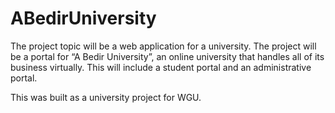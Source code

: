 # ABedirUniversity
The project topic will be a web application for a university. The project will be a portal for “A Bedir University”, an online university that handles all of its business virtually. This will include a student portal and an administrative portal.

This was built as a university project for WGU.
